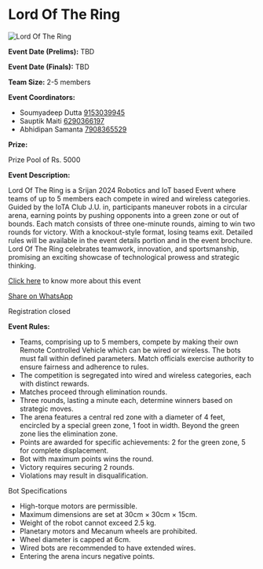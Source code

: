 # Lord Of The Ring

![Lord Of The Ring](https://srijanju.in/images/events/LordOfRings.png)

**Event Date (Prelims):** TBD

**Event Date (Finals):** TBD

**Team Size:** 2-5 members

**Event Coordinators:**

- Soumyadeep Dutta [9153039945](tel:9153039945)
- Sauptik Maiti [6290366197](tel:6290366197)
- Abhidipan Samanta [7908365529](tel:7908365529)

**Prize:**

Prize Pool of Rs. 5000

**Event Description:**

Lord Of The Ring is a Srijan 2024 Robotics and IoT based Event where teams of up to 5 members each compete in wired and wireless categories. Guided by the IoTA Club J.U. in, participants maneuver robots in a circular arena, earning points by pushing opponents into a green zone or out of bounds. Each match consists of three one-minute rounds, aiming to win two rounds for victory. With a knockout-style format, losing teams exit. Detailed rules will be available in the event details portion and in the event brochure. Lord Of The Ring celebrates teamwork, innovation, and sportsmanship, promising an exciting showcase of technological prowess and strategic thinking.

[Click here](https://heyzine.com/flip-book/4b8906a45d.html) to know more about this event

[Share on WhatsApp](https://wa.me/?text=Check%20out%20this%20event%3A%20Lord%20Of%20The%20Ring%0A%0A%20Lord%20Of%20The%20Ring%20is%20a%20Srijan%202024%20Robotics%20and%20IoT%20based%20Event%20where%20teams%20of%20up%20to%205%20members%20each%20compete%20in%20wired%20and%20wireless%20categories.%20Guided%20by%20the%20IoTA%20Club%20J.U.%20in%2C%20participants%20maneuver%20robots%20in%20a%20circular%20arena%2C%20earning%20points%20by%20pushing%20opponents%20into%20a%20green%20zone%20or%20out%20of%20bounds.%20Each%20match%20consists%20of%20three%20one-minute%20rounds%2C%20aiming%20to%20win%20two%20rounds%20for%20victory.%20With%20a%20knockout-style%20format%2C%20losing%20teams%20exit.%20Detailed%20rules%20will%20be%20available%20in%20the%20event%20details%20portion%20and%20in%20the%20event%20brochure.%20Lord%20Of%20The%20Ring%20celebrates%20teamwork%2C%20innovation%2C%20and%20sportsmanship%2C%20promising%20an%20exciting%20showcase%20of%20technological%20prowess%20and%20strategic%20thinking.%0A%0AHead%20over%20to%3A%20https%3A%2F%2Fsrijanju.in%2Fevents%2Flord_of_the_ring%20for%20exploring%20it!)

Registration closed

**Event Rules:**

- Teams, comprising up to 5 members, compete by making their own Remote Controlled Vehicle which can be wired or wireless. The bots must fall within defined parameters. Match officials exercise authority to ensure fairness and adherence to rules.
- The competition is segregated into wired and wireless categories, each with distinct rewards.
- Matches proceed through elimination rounds.
- Three rounds, lasting a minute each, determine winners based on strategic moves.
- The arena features a central red zone with a diameter of 4 feet, encircled by a special green zone, 1 foot in width. Beyond the green zone lies the elimination zone.
- Points are awarded for specific achievements: 2 for the green zone, 5 for complete displacement.
- Bot with maximum points wins the round.
- Victory requires securing 2 rounds.
- Violations may result in disqualification.

Bot Specifications

- High-torque motors are permissible.
- Maximum dimensions are set at 30cm × 30cm × 15cm.
- Weight of the robot cannot exceed 2.5 kg.
- Planetary motors and Mecanum wheels are prohibited.
- Wheel diameter is capped at 6cm.
- Wired bots are recommended to have extended wires.
- Entering the arena incurs negative points.